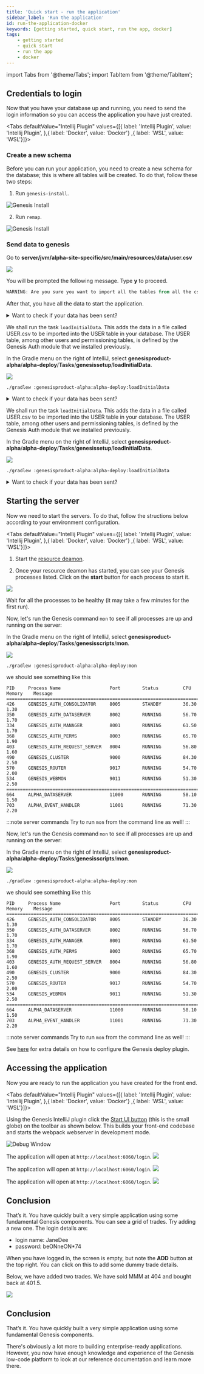 ```yaml
---
title: 'Quick start - run the application'
sidebar_label: 'Run the application'
id: run-the-application-docker
keywords: [getting started, quick start, run the app, docker]
tags:
    - getting started
    - quick start
    - run the app
    - docker
---
```

import Tabs from '@theme/Tabs';
import TabItem from '@theme/TabItem';

## Credentials to login

Now that you have your database up and running, you need to send the login information so you can access the application you have just created.

<Tabs defaultValue="Intellij Plugin" values={[{ label: 'Intellij Plugin', value: 'Intellij Plugin', },{ label: 'Docker', value: 'Docker'} ,{ label: 'WSL', value: 'WSL'}]}>
<TabItem value="Intellij Plugin">

<h3>Create a new schema</h3>

Before you can run your application, you need to create a new schema for the database; this is where all tables will be created. To do that, follow these two steps:

1. Run `genesis-install`.

![Genesis Install](/img/intellij-genesisInstall.png)

2. Run `remap`.

![Genesis Install](/img/intellij-remap.png)


<h3>Send data to genesis</h3>

Go to **server/jvm/alpha-site-specific/src/main/resources/data/user.csv**

![](/img/import_csv_to_genesis.png)

You will be prompted the following message. Type **y** to proceed.

```powershell
WARNING: Are you sure you want to import all the tables from all the csv files to the database? (y/n)
```

After that, you have all the data to start the application.

<details>
  <summary>Want to check if your data has been sent?</summary>
  To check your database, Genesis Intellij plugin has the following script 

  ![](/img/DbMon-script.png)

  type `table USER` and then `search 1` you will be displayed the following:

```kotlin
==================================
Genesis Database Monitor
Enter 'help' for a list of commands
==================================
DbMon>table USER
DbMon:USER>search 1
==================================
USER
==================================
Field Name                               Value                                    Type                
===========================================================================================
TIMESTAMP                                2023-04-20 18:59:04.080(n:0,s:1428)      NANO_TIMESTAMP      
COMPANY_ID                                                                        STRING              
COMPANY_NAME                             GENESIS                                  STRING              
DOMAIN                                                                            STRING              
EMAIL_ADDRESS                            jane.dee@genesis.global                  STRING              
FIRST_NAME                               Jane                                     STRING              
LAST_LOGIN                               2016-04-28                               DATE                
LAST_NAME                                Dee                                      STRING              
ONLINE                                   false                                    BOOLEAN             
PASSWORD                                 1cf46a0c2148f6399159ff576768d715b5207... STRING              
PASSWORD_EXPIRY_DATETIME                                                          DATETIME            
REFRESH_TOKEN                            dPbpA8ej38DzoEG44t0lyLrjeL80TMqR         STRING              
STATUS                                   ENABLED                                  STRING              
USER_NAME                                JaneDee                                  STRING              
-------------------------------------------------------------------------------------------
-------------------------------------------------------------------------------------------
Total Results:  1
DbMon:USER>
```
</details>

</TabItem>

<TabItem value = 'Docker'>

We shall run the task `loadInitialData`. This adds the data in a file called USER.csv to be imported into the USER table in your database. The USER table, among other users and permissioning tables, is defined by the Genesis Auth module that we installed previously. 

In the Gradle menu on the right of IntelliJ, select **genesisproduct-alpha**/**alpha-deploy**/**Tasks**/**genesissetup**/**loadInitialData**.

![](/img/load-initial-data.png)

```shell title='Running loadInitialData from the command line'
./gradlew :genesisproduct-alpha:alpha-deploy:loadInitialData
```

<details>
  <summary>Want to check if your data has been sent?</summary>

To check your database, in the Gradle menu on the right of IntelliJ, select **genesisproduct-alpha**/**alpha-deploy**/**Tasks**/**genesisscripts**/**DbMon**.

![](/img/using-dbmon.png)

```shell title='Running DbMon from the command line'
./gradlew :genesisproduct-alpha:alpha-deploy:DbMon
```

  type `table USER` and then `search 1` you will be displayed the following:

```kotlin
==================================
Genesis Database Monitor
Enter 'help' for a list of commands
==================================
DbMon>table USER
DbMon:USER>search 1
==================================
USER
==================================
Field Name                               Value                                    Type                
===========================================================================================
TIMESTAMP                                2023-04-20 18:59:04.080(n:0,s:1428)      NANO_TIMESTAMP      
COMPANY_ID                                                                        STRING              
COMPANY_NAME                             GENESIS                                  STRING              
DOMAIN                                                                            STRING              
EMAIL_ADDRESS                            jane.dee@genesis.global                  STRING              
FIRST_NAME                               Jane                                     STRING              
LAST_LOGIN                               2016-04-28                               DATE                
LAST_NAME                                Dee                                      STRING              
ONLINE                                   false                                    BOOLEAN             
PASSWORD                                 1cf46a0c2148f6399159ff576768d715b5207... STRING              
PASSWORD_EXPIRY_DATETIME                                                          DATETIME            
REFRESH_TOKEN                            dPbpA8ej38DzoEG44t0lyLrjeL80TMqR         STRING              
STATUS                                   ENABLED                                  STRING              
USER_NAME                                JaneDee                                  STRING              
-------------------------------------------------------------------------------------------
-------------------------------------------------------------------------------------------
Total Results:  1
DbMon:USER>
```

</details>
</TabItem>

<TabItem value = 'WSL'>

We shall run the task `loadInitialData`. This adds the data in a file called USER.csv to be imported into the USER table in your database. The USER table, among other users and permissioning tables, is defined by the Genesis Auth module that we installed previously. 

In the Gradle menu on the right of IntelliJ, select **genesisproduct-alpha**/**alpha-deploy**/**Tasks**/**genesissetup**/**loadInitialData**.

![](/img/load-initial-data.png)

```shell title='Running loadInitialData from the command line'
./gradlew :genesisproduct-alpha:alpha-deploy:loadInitialData
```

<details>
  <summary>Want to check if your data has been sent?</summary>

To check your database, in the Gradle menu on the right of IntelliJ, select **genesisproduct-alpha**/**alpha-deploy**/**Tasks**/**genesisscripts**/**DbMon**.

![](/img/using-dbmon.png)

```shell title='Running DbMon from the command line'
./gradlew :genesisproduct-alpha:alpha-deploy:DbMon
```

  type `table USER` and then `search 1` you will be displayed the following:

```kotlin
==================================
Genesis Database Monitor
Enter 'help' for a list of commands
==================================
DbMon>table USER
DbMon:USER>search 1
==================================
USER
==================================
Field Name                               Value                                    Type                
===========================================================================================
TIMESTAMP                                2023-04-20 18:59:04.080(n:0,s:1428)      NANO_TIMESTAMP      
COMPANY_ID                                                                        STRING              
COMPANY_NAME                             GENESIS                                  STRING              
DOMAIN                                                                            STRING              
EMAIL_ADDRESS                            jane.dee@genesis.global                  STRING              
FIRST_NAME                               Jane                                     STRING              
LAST_LOGIN                               2016-04-28                               DATE                
LAST_NAME                                Dee                                      STRING              
ONLINE                                   false                                    BOOLEAN             
PASSWORD                                 1cf46a0c2148f6399159ff576768d715b5207... STRING              
PASSWORD_EXPIRY_DATETIME                                                          DATETIME            
REFRESH_TOKEN                            dPbpA8ej38DzoEG44t0lyLrjeL80TMqR         STRING              
STATUS                                   ENABLED                                  STRING              
USER_NAME                                JaneDee                                  STRING              
-------------------------------------------------------------------------------------------
-------------------------------------------------------------------------------------------
Total Results:  1
DbMon:USER>
```
</details>

</TabItem>
</Tabs>

## Starting the server

Now we need to start the servers. To do that, follow the structions below according to your environment configuration.

<Tabs defaultValue="Intellij Plugin" values={[{ label: 'Intellij Plugin', value: 'Intellij Plugin', },{ label: 'Docker', value: 'Docker'} ,{ label: 'WSL', value: 'WSL'}]}>
<TabItem value="Intellij Plugin">

1. Start the [resource deamon](../../../server/tooling/intellij-plugin/#remap).

2. Once your resource deamon has started, you can see your Genesis processes listed. Click on the **start** button for each process to start it.

![](/img/genesis_deamon.png)

Wait for all the processes to be healthy (it may take a few minutes for the first run).

</TabItem>
<TabItem value="Docker">

Now, let's run the Genesis command `mon` to see if all processes are up and running on the server:

In the Gradle menu on the right of IntelliJ, select **genesisproduct-alpha**/**alpha-deploy**/**Tasks**/**genesisscripts**/**mon**.

![](/img/using-mon.png)

```shell title='Running mon from the command line'
./gradlew :genesisproduct-alpha:alpha-deploy:mon
```

we should see something like this

```shell
PID     Process Name                  Port        Status         CPU       Memory    Message
===============================================================================================
426     GENESIS_AUTH_CONSOLIDATOR     8005        STANDBY        36.30     1.30
350     GENESIS_AUTH_DATASERVER       8002        RUNNING        56.70     1.70
334     GENESIS_AUTH_MANAGER          8001        RUNNING        61.50     1.70
368     GENESIS_AUTH_PERMS            8003        RUNNING        65.70     1.90
403     GENESIS_AUTH_REQUEST_SERVER   8004        RUNNING        56.80     1.60
490     GENESIS_CLUSTER               9000        RUNNING        84.30     2.50
570     GENESIS_ROUTER                9017        RUNNING        54.70     2.00
534     GENESIS_WEBMON                9011        RUNNING        51.30     2.50
===============================================================================================
664     ALPHA_DATASERVER              11000       RUNNING        58.10     1.50
703     ALPHA_EVENT_HANDLER           11001       RUNNING        71.30     2.20
```

:::note server commands
Try to run `mon` from the command line as well!
:::

</TabItem>
<TabItem value="WSL">

Now, let's run the Genesis command `mon` to see if all processes are up and running on the server:

In the Gradle menu on the right of IntelliJ, select **genesisproduct-alpha**/**alpha-deploy**/**Tasks**/**genesisscripts**/**mon**.

![](/img/using-mon.png)

```shell title='Running mon from the command line'
./gradlew :genesisproduct-alpha:alpha-deploy:mon
```

we should see something like this

```shell
PID     Process Name                  Port        Status         CPU       Memory    Message
===============================================================================================
426     GENESIS_AUTH_CONSOLIDATOR     8005        STANDBY        36.30     1.30
350     GENESIS_AUTH_DATASERVER       8002        RUNNING        56.70     1.70
334     GENESIS_AUTH_MANAGER          8001        RUNNING        61.50     1.70
368     GENESIS_AUTH_PERMS            8003        RUNNING        65.70     1.90
403     GENESIS_AUTH_REQUEST_SERVER   8004        RUNNING        56.80     1.60
490     GENESIS_CLUSTER               9000        RUNNING        84.30     2.50
570     GENESIS_ROUTER                9017        RUNNING        54.70     2.00
534     GENESIS_WEBMON                9011        RUNNING        51.30     2.50
===============================================================================================
664     ALPHA_DATASERVER              11000       RUNNING        58.10     1.50
703     ALPHA_EVENT_HANDLER           11001       RUNNING        71.30     2.20
```

:::note server commands
Try to run `mon` from the command line as well!
:::

See [here](/getting-started/prerequisites/gradle-deploy-plugin/) for extra details on how to configure the Genesis deploy plugin.


</TabItem>

</Tabs>

## Accessing the application

Now you are ready to run the application you have created for the front end.

<Tabs defaultValue="Intellij Plugin" values={[{ label: 'Intellij Plugin', value: 'Intellij Plugin', },{ label: 'Docker', value: 'Docker'} ,{ label: 'WSL', value: 'WSL'}]}>
<TabItem value="Intellij Plugin">

Using the Genesis IntelliJ plugin click the [Start UI button](../../../server/tooling/intellij-plugin/#starting-the-ui) (this is the small globe) on the toolbar as shown below. This builds your front-end codebase and starts the webpack webserver in development mode.

![Debug Window](/img/intellij-ui.png)

The application will open at `http://localhost:6060/login`.
![](/img/btfe--positions-example--login.png)

</TabItem>
<TabItem value="Docker">

The application will open at `http://localhost:6060/login`.
![](/img/btfe--positions-example--login.png)


</TabItem>
<TabItem value="WSL">

The application will open at `http://localhost:6060/login`.
![](/img/btfe--positions-example--login.png)


</TabItem>

</Tabs>


## Conclusion
That’s it. You have quickly built a very simple application using some fundamental Genesis components. You can see a grid of trades. Try adding a new one.
The login details are: 

- login name: JaneDee
- password: beONneON*74

When you have logged in, the screen is empty, but note the **ADD** button at the top right. You can click on this to add some dummy trade details.

Below, we have added two trades. We have sold MMM at 404 and bought back at 401.5.

![](/img/final-result.png)


## Conclusion
That’s it. You have quickly built a very simple application using some fundamental Genesis components.


There's obviously a lot more to building enterprise-ready applications. However, you now have enough knowledge and experience of the Genesis low-code platform to look at our reference documentation and learn more there.
